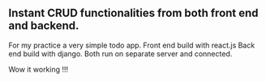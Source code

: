 <h2>Instant CRUD functionalities from both front end and backend.</h2>
For my practice a very simple todo app.
Front end build with react.js
Back end build with django.
Both run on separate server and connected. 

Wow it working !!!
